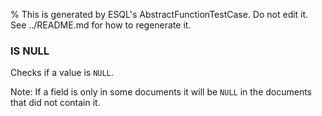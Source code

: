 % This is generated by ESQL's AbstractFunctionTestCase. Do not edit it. See ../README.md for how to regenerate it.

### IS NULL
Checks if a value is `NULL`.

Note: If a field is only in some documents it will be `NULL` in the documents that did not contain it.
